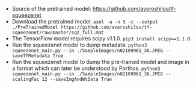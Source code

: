- Source of the pretrained model: https://github.com/avoroshilov/tf-squeezenet
- Download the pretrained model:
`axel -a -n 5 -c --output ./PreTrainedModel https://github.com/avoroshilov/tf-squeezenet/raw/master/sqz_full.mat`
- The TensorFlow model requires scipy v1.1.0.
`pip3 install scipy==1.1.0`
- Run the squeezenet model to dump metadata:
`python3 squeezenet_main.py --in ./SampleImages/n02109961_36.JPEG --saveTFMetadata True`
- Run the squeezenet model to dump the pre-trained model and image in a format which can later be understood by Porthos.
`python3 squeezenet_main.py --in ./SampleImages/n02109961_36.JPEG --scalingFac 12 --saveImgAndWtData True` 
